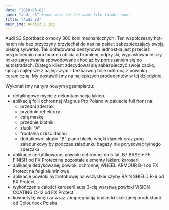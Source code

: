 ```yaml
---
date: "2020-05-02"
name: "audi_s3" #name must be the same like folder name
title: "Audi S3"
main_img: audis3_1.jpg
---
```


<p>Audi S3 Sportback o mocy 300 koni mechanicznych. Ten współczesny hot-hatch nie bez przyczyny przyjechał do nas na pakiet zabezpieczający swoją piękną sylwetkę. Tak doładowana benzynowa jednostka jest przecież bezpośrednio narażona na obicia od kamieni, odpryski, wypiaskowanie czy mikro zarysowania spowodowane chociaż by poruszaniem się po autostradach. Dlatego klient zdecydował się zabezpieczyć swoje cacko, łącząc najlepsze z najlepszym - bezbarwną folie ochroną z powłoką ceramiczną. My postawiliśmy na najlepszych producentów w tej dziedzinie.</p>
<p>Wykonaliśmy na tym nowym egzemplarzu:</p>
<ul>
    <li>detailingowe mycie z dekontaminacją lakieru</li>
    <li>aplikację folii ochronnej Magnus Pro Poland w pakiecie full front na:
        <ul>
            <li>przedni zderzak</li>
            <li>przednie reflektory</li>
            <li>całą maskę</li>
            <li>przednie błotniki</li>
            <li>słupki "A"</li>
            <li>frontalną cześć dachu</li>
            <li>dodatkowo: słupki "B" piano black, wnęki klamek oraz próg załadunkowy by podczas załadunku bagaży nie porysować tylnego zderzaka</li>
        </ul>
    </li>
    <li>aplikacje certyfikowanej powłoki ochronnej do 5 lat, B7 BASE + F5 FINISH od FX Protect na pozostałe elementy lakieru karoserii</li>
    <li>aplikacje dedykowanej powłoki ochronnej WHEEL ARMOUR B-1 od FX Protect na felgi aluminiowe</li>
    <li>aplikacje powłoki hydrofobowej na wszystkie szyby RAIN SHIELD R-6 od FX Protect</li>
    <li>wykończenie całości karoserii auta 3-cią warstwą powłoki VISION COATING C-12 od FX Protect</li>
    <li>kosmetykę wnętrza wraz z impregnacją tapicerki skórzanej produktami od Colourlock Polska</li>
</ul>

